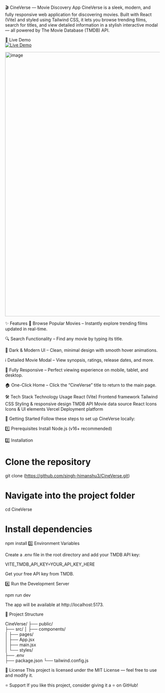 🎬 CineVerse — Movie Discovery App
CineVerse is a sleek, modern, and fully responsive web application for discovering movies.
Built with React (Vite) and styled using Tailwind CSS, it lets you browse trending films, search for titles, and view detailed information in a stylish interactive modal — all powered by The Movie Database (TMDB) API.

🔗 Live Demo  
[![Live Demo](https://img.shields.io/badge/Live%20Demo-Vercel-black?style=for-the-badge&logo=vercel)](https://cine-verse-iota-seven.vercel.app/)


<img width="1886" height="857" alt="image" src="https://github.com/user-attachments/assets/2005b1c5-c422-4a75-997d-59d246c4b1b0" />



✨ Features
🎯 Browse Popular Movies – Instantly explore trending films updated in real-time.

🔍 Search Functionality – Find any movie by typing its title.

🖤 Dark & Modern UI – Clean, minimal design with smooth hover animations.

ℹ️ Detailed Movie Modal – View synopsis, ratings, release dates, and more.

📱 Fully Responsive – Perfect viewing experience on mobile, tablet, and desktop.

🏠 One-Click Home – Click the “CineVerse” title to return to the main page.

🛠️ Tech Stack
Technology	Usage
React (Vite)	Frontend framework
Tailwind CSS	Styling & responsive design
TMDB API	Movie data source
React Icons	Icons & UI elements
Vercel	Deployment platform

🚀 Getting Started
Follow these steps to set up CineVerse locally:

1️⃣ Prerequisites
Install Node.js (v16+ recommended)

2️⃣ Installation

# Clone the repository
git clone (https://github.com/singh-himanshu3/CineVerse.git)

# Navigate into the project folder
cd CineVerse

# Install dependencies
npm install
3️⃣ Environment Variables

Create a .env file in the root directory and add your TMDB API key:

VITE_TMDB_API_KEY=YOUR_API_KEY_HERE

Get your free API key from TMDB.

4️⃣ Run the Development Server

npm run dev

The app will be available at http://localhost:5173.

📂 Project Structure

CineVerse/
├── public/            
├── src/
│   ├── components/       
│   ├── pages/            
│   ├── App.jsx           
│   ├── main.jsx          
│   └── styles/           
├── .env                 
├── package.json
└── tailwind.config.js


📜 License
This project is licensed under the MIT License — feel free to use and modify it.

⭐ Support
If you like this project, consider giving it a ⭐ on GitHub!

